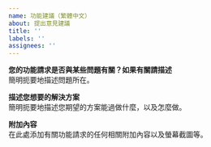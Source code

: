 ```yaml
---
name: 功能建議（繁體中文）
about: 提出意見建議
title: ''
labels: ''
assignees: ''
---
```

**您的功能請求是否與某些問題有關？如果有關請描述**  
簡明扼要地描述問題所在。

**描述您想要的解決方案**  
簡明扼要地描述您期望的方案能過做什麼，以及怎麼做。

**附加內容**  
在此處添加有關功能請求的任何相關附加內容以及螢幕截圖等。